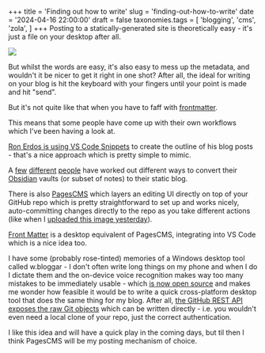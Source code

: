 +++
title = 'Finding out how to write'
slug = 'finding-out-how-to-write'
date = '2024-04-16 22:00:00'
draft = false
taxonomies.tags = [
	'blogging',
	'cms',
	'zola',
]
+++
Posting to a statically-generated site is theoretically easy - it's just a file on your desktop after all.

![](/images/2024/04/pens.jpg)

But whilst the words are easy, it's also easy to mess up the metadata, and wouldn't it be nicer to get it right in one shot? After all, the ideal for writing on your blog is hit the keyboard with your fingers until your point is made and hit "send".

<!-- more -->

But it's not quite like that when you have to faff with [frontmatter](https://daily-dev-tips.com/posts/what-exactly-is-frontmatter/).

This means that some people have come up with their own workflows which I've been having a look at.

[Ron Erdos is using VS Code Snippets](https://moonbooth.com/hugo/blog-post-workflow/) to create the outline of his blog posts - that's a nice approach which is pretty simple to mimic.

A [few](https://github.com/devidw/obsidian-to-hugo) [different](https://blog.marco.ninja/posts/2023/08/25/my-publishing-pipeline/) [people](https://github.com/dashedstripes/obsidian-to-hugo) have worked out different ways to convert their [Obsidian](https://obsidian.md/) vaults (or subset of notes) to their static blog.

There is also [PagesCMS](https://pagescms.org/) which layers an editing UI directly on top of your GitHub repo which is pretty straightforward to set up and works nicely, auto-committing changes directly to the repo as you take different actions (like when I [uploaded this image yesterday](https://github.com/pipwilson/blog/commit/8a79b30d8701177d2bfb369767103a18b97007a8)).

[Front Matter](https://frontmatter.codes/) is a desktop equivalent of PagesCMS, integrating into VS Code which is a nice idea too.

I have some (probably rose-tinted) memories of a Windows desktop tool called w.bloggar - I don't often write long things on my phone and when I do I dictate them and the on-device voice recognition makes way too many mistakes to be immediately usable - which [is now open source](https://github.com/lvcabral/w.bloggar) and makes me wonder how feasible it would be to write a quick cross-platform desktop tool that does the same thing for my blog. After all, [the GitHub REST API exposes the raw Git objects](https://docs.github.com/en/rest/git?apiVersion=2022-11-28) which can be written directly - i.e. you wouldn't even need a local clone of your repo, just the correct authentication.

I like this idea and will have a quick play in the coming days, but til then I think PagesCMS will be my posting mechanism of choice.
